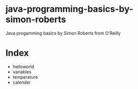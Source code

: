 # java-programming-basics-by-simon-roberts
Java progamming basics by Simon Roberts from O'Reilly

# Index
- helloworld
- variables
- temperature
- calender

